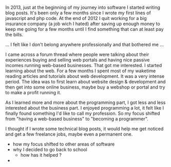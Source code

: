 In 2013, just at the beginning of my journey into software I started writing blog posts.
It's been only a few months since I wrote my first lines of javascript and php code.
At the end of 2012 I quit working for a big insurance company (a job wich I hated)
after saving up enough money to keep me going for a few months until I find something that can at least pay the bills.

... I felt like I don't belong anywhere professionally and that bothered me ...

I came across a forum thread where people were talking about their experiences buying and selling web portals and having nice passive incomes running web-based businesses.
That got me interested. I started learning about the web. For a few months I spent most of my waketime reading articles and tutorials about web development. It was a very intense period.
The idea was to first learn about website design & development and then get into some online business, maybe buy a webshop or portal
and try to make a profit running it. 

As I learned more and more about the programming part, I got less and less interested about the business part.
I enjoyed programming a lot, it felt like I finally found something I'd like to call my profession.
So my focus shifted from "having a web-based business" to "becoming a programmer".

I thought if I wrote some technical blog posts, it would help me get noticed and get a few freelance jobs,
maybe even a permanent one.

- how my focus shifted to other areas of software
- why I decided to go back to school
    - how has it helped ?
-
